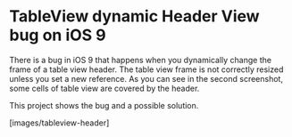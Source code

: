 # TableView dynamic Header View bug on iOS 9

There is a bug in iOS 9 that happens when you dynamically change the frame of a table view header.
The table view frame is not correctly resized unless you set a new reference. As you can see in the second screenshot, some cells of table view are covered by the header.

This project shows the bug and a possible solution.

[images/tableview-header]


